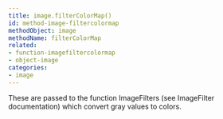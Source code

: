 ```yaml
---
title: image.filterColorMap()
id: method-image-filtercolormap
methodObject: image
methodName: filterColorMap
related:
- function-imagefiltercolormap
- object-image
categories:
- image
---
```


These are passed to the function ImageFilters (see ImageFilter documentation) which convert gray values to colors.
